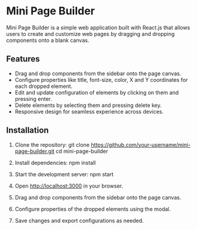 
# Mini Page Builder

Mini Page Builder is a simple web application built with React.js that allows users to create and customize web pages by dragging and dropping components onto a blank canvas.

## Features

- Drag and drop components from the sidebar onto the page canvas.
- Configure properties like title, font-size, color, X and Y coordinates for each dropped element.
- Edit and update configuration of elements by clicking on them and pressing enter.
- Delete elements by selecting them and pressing delete key.
- Responsive design for seamless experience across devices.


## Installation

1. Clone the repository:
git clone https://github.com/your-username/mini-page-builder.git
cd mini-page-builder

2. Install dependencies:
npm install

3. Start the development server:
npm start

4. Open [http://localhost:3000](http://localhost:3000) in your browser.

5. Drag and drop components from the sidebar onto the page canvas.
6. Configure properties of the dropped elements using the modal.
7. Save changes and export configurations as needed.